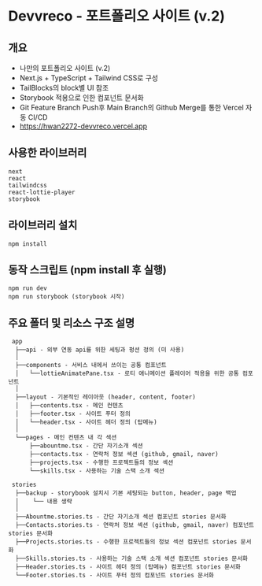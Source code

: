# Devvreco - 포트폴리오 사이트 (v.2)

## 개요

- 나만의 포트폴리오 사이트 (v.2)
- Next.js + TypeScript + Tailwind CSS로 구성
- TailBlocks의 block별 UI 참조
- Storybook 적용으로 인한 컴포넌트 문서화
- Git Feature Branch Push후 Main Branch의 Github Merge를 통한 Vercel 자동 CI/CD
- https://hwan2272-devvreco.vercel.app

## 사용한 라이브러리

```
next
react
tailwindcss
react-lottie-player
storybook
```

## 라이브러리 설치

```
npm install
```

## 동작 스크립트 (npm install 후 실행)

```
npm run dev
npm run storybook (storybook 시작)
```

## 주요 폴더 및 리소스 구조 설명

```
 app
  ├──api - 외부 연동 api를 위한 세팅과 펑션 정의 (미 사용)
  │
  ├──components - 서비스 내에서 쓰이는 공통 컴포넌트
  │   └──lottieAnimatePane.tsx - 로티 애니메이션 플레이어 적용을 위한 공통 컴포넌트
  │
  ├──layout - 기본적인 레이아웃 (header, content, footer)
  │   ├──contents.tsx - 메인 컨텐츠
  │   ├──footer.tsx - 사이트 푸터 정의
  │   └──header.tsx - 사이트 헤더 정의 (탑메뉴)
  │
  └──pages - 메인 컨텐츠 내 각 섹션
      ├──abountme.tsx - 간단 자기소개 섹션
      ├──contacts.tsx - 연락처 정보 섹션 (github, gmail, naver)
      ├──projects.tsx - 수행한 프로젝트들의 정보 섹션
      └──skills.tsx - 사용하는 기술 스택 소개 섹션

 stories
  ├──backup - storybook 설치시 기본 세팅되는 button, header, page 백업
  │    └── 내용 생략
  │
  ├──Abountme.stories.ts - 간단 자기소개 섹션 컴포넌트 stories 문서화
  ├──Contacts.stories.ts - 연락처 정보 섹션 (github, gmail, naver) 컴포넌트 stories 문서화
  ├──Projects.stories.ts - 수행한 프로젝트들의 정보 섹션 컴포넌트 stories 문서화
  ├──Skills.stories.ts - 사용하는 기술 스택 소개 섹션 컴포넌트 stories 문서화
  ├──Header.stories.ts - 사이트 헤더 정의 (탑메뉴) 컴포넌트 stories 문서화
  └──Footer.stories.ts - 사이트 푸터 정의 컴포넌트 stories 문서화

```
